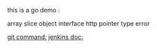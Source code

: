 this is a go demo :

array 
slice
object
interface
http
pointer
type
error

[git command:](git-command.md)
[jenkins doc:](jenkins.md)